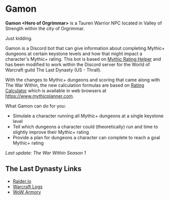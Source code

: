 # Gamon
**Gamon \<Hero of Orgrimmar\>** is a Tauren Warrior NPC located in Valley of Strength within the city of Orgrimmar.

Just kidding.

Gamon is a Discord bot that can give information about completing Mythic+ dungeons at certain keystone levels and how that might impact a character's Mythic+ rating. This bot is based on [Mythic Rating Helper](https://github.com/Coryrin/mr-helper) and has been modified to work within the Discord server for the World of Warcraft guild The Last Dynasty (US - Thrall).

With the changes to Mythic+ dungeons and scoring that came along with The War Within, the new calculation formulas are based on [Rating Calculator](https://github.com/SamFarah/RatingCalculator) which is available in web browsers at https://www.mythicplanner.com.

What Gamon can do for you:
- Simulate a character running all Mythic+ dungeons at a single keystone level
- Tell which dungeons a character could (theoretically) run and time to slightly improve their Mythic+ rating
- Provide a plan for dungeons a character can complete to reach a goal Mythic+ rating

*Last update: The War Within Season 1*

## The Last Dynasty Links
- [Raider.io](https://raider.io/guilds/us/thrall/The%20Last%20Dynasty)
- [Warcraft Logs](https://www.warcraftlogs.com/guild/us/thrall/the%20last%20dynasty)
- [WoW Armory](https://worldofwarcraft.blizzard.com/en-us/guild/us/thrall/the-last-dynasty)